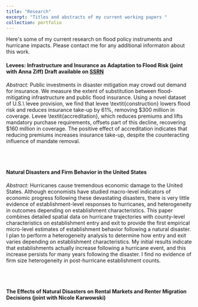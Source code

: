 ```yaml
---
title: "Research"
excerpt: "Titles and abstracts of my current working papers "
collection: portfolio
---
```


Here's some of my current research on flood policy instruments and hurricane impacts. Please contact me for any additional informaton about this work. 

<h4>
Levees: Infrastructure and Insurance as Adaptation to Flood Risk (joint with Anna Ziff)
Draft available on <a href="https://papers.ssrn.com/sol3/papers.cfm?abstract_id=5236211">SSRN</a>
</h4>

<i>Abstract:</i> Public investments in disaster mitigation may crowd out demand for insurance. We measure the extent of substitution between flood-mitigating infrastructure and public flood insurance. Using a novel dataset of U.S.\ levee provision, we find that levee \textit{construction} lowers flood risk and reduces insurance take-up by 61\%, removing \$300 million in coverage. Levee \textit{accreditation}, which reduces premiums and lifts mandatory purchase requirements, offsets part of this decline, recovering \$160 million in coverage. The positive effect of accreditation indicates that reducing premiums increases insurance take-up, despite the counteracting influence of mandate removal.


<br>
<br>

<h4>Natural Disasters and Firm Behavior in the United States </h4>

<i>Abstract:</i> Hurricanes cause tremendous economic damage to the United States. Although economists have studied macro-level indicators of economic progress following these devastating disasters, there is very little evidence of establishment-level responses to hurricanes, and heterogeneity in outcomes depending on establishment characteristics. This paper combines detailed spatial data on hurricane trajectories with county-level characteristics on establishment entry and exit to provide the first empirical micro-level estimates of establishment behavior following a natural disaster. I plan to perform a heterogeneity analysis to determine how entry and exit varies depending on establishment characteristics. My initial results indicate that establishments actually increase following a hurricane event, and this increase persists for many years following the disaster. I find no evidence of firm size heterogeneity in post-hurricane establishment counts.

<br>
<br>

<h4>The Effects of Natural Disasters on Rental Markets and Renter
Migration Decisions (joint with Nicole Karwowski) </h4>
